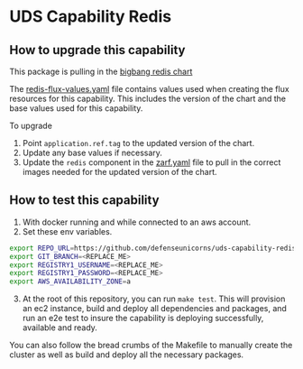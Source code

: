 # UDS Capability Redis

## How to upgrade this capability

This package is pulling in the [bigbang redis chart](https://repo1.dso.mil/big-bang/product/packages/redis)

The [redis-flux-values.yaml](../redis-flux-values.yaml) file contains values used when creating the flux resources for this capability. This includes the version of the chart and the base values used for this capability.

To upgrade
1) Point `application.ref.tag` to the updated version of the chart.
1) Update any base values if necessary.
1) Update the `redis` component in the [zarf.yaml](../zarf.yaml) file to pull in the correct images needed for the updated version of the chart.

## How to test this capability

1) With docker running and while connected to an aws account.
2) Set these env variables.
```bash
export REPO_URL=https://github.com/defenseunicorns/uds-capability-redis.git
export GIT_BRANCH=<REPLACE_ME>
export REGISTRY1_USERNAME=<REPLACE_ME>
export REGISTRY1_PASSWORD=<REPLACE_ME>
export AWS_AVAILABILITY_ZONE=a
```

 3) At the root of this repository, you can run `make test`. This will provision an ec2 instance, build and deploy all dependencies and packages, and run an e2e test to insure the capability is deploying successfully, available and ready.

You can also follow the bread crumbs of the Makefile to manually create the cluster as well as build and deploy all the necessary packages.